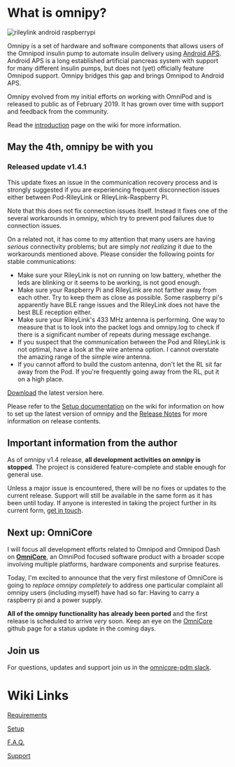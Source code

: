 # What is omnipy?

![rileylink android raspberrypi](https://github.com/winemug/omnipy/raw/master/img/droidrlpi.jpg)

Omnipy is a set of hardware and software components that allows users of the Omnipod insulin pump to automate insulin delivery using [Android APS](https://androidaps.readthedocs.io/en/latest/EN/). Android APS is a long established artificial pancreas system with support for many different insulin pumps, but does not (yet) officially feature Omnipod support. Omnipy bridges this gap and brings Omnipod to Android APS.

Omnipy evolved from my initial efforts on working with OmniPod and is released to public as of February 2019. It has grown over time with support and feedback from the community.

Read the [introduction](https://github.com/winemug/omnipy/wiki) page on the wiki for more information.

## May the 4th, omnipy be with you
### Released update v1.4.1

This update fixes an issue in the communication recovery process and is strongly suggested if you are experiencing frequent disconnection issues either between Pod-RileyLink or RileyLink-Raspberry Pi.

Note that this does not fix connection issues itself. Instead it fixes one of the several workarounds in omnipy, which try to prevent pod failures due to connection issues.

On a related not, it has come to my attention that many users are having _serious_ connectivity problems; but are simply _not realizing_ it due to the workarounds mentioned above. Please consider the following points for stable communications:

* Make sure your RileyLink is not on running on low battery, whether the leds are blinking or it seems to be working, is not good enough.
* Make sure your Raspberry Pi and RileyLink are not farther away from each other. Try to keep them as close as possible. Some raspberry pi's apparently have BLE range issues and the RileyLink does not have the best BLE reception either.
* Make sure your RileyLink's 433 MHz antenna is performing. One way to measure that is to look into the packet logs and omnipy.log to check if there is a significant number of repeats during message exchange.
* If you suspect that the communication between the Pod and RileyLink is not optimal, have a look at the wire antenna option. I cannot overstate the amazing range of the simple wire antenna.
* If you cannot afford to build the custom antenna, don't let the RL sit far away from the Pod. If you're frequently going away from the RL, put it on a high place. 


[Download](https://github.com/winemug/omnipy/releases/tag/v1.4.1) the latest version here.

Please refer to the [Setup documentation](https://github.com/winemug/omnipy/wiki/Setup-and-Configuration) on the wiki for information on how to set up the latest version of omnipy and the [Release Notes](https://github.com/winemug/omnipy/wiki/Release-Notes) for more information on release contents.

## Important information from the author

As of omnipy v1.4 release, **all development activities on omnipy is stopped**. The project is considered feature-complete and stable enough for general use.

Unless a major issue is encountered, there will be no fixes or updates to the current release. Support will still be available in the same form as it has been until today. If anyone is interested in taking the project further in its current form, [get in touch](mailto:barisk@gmail.com).

## Next up: OmniCore

I will focus all development efforts related to Omnipod and Omnipod Dash on [**OmniCore**](https://github.com/winemug/OmniCore), an OmniPod focused software product with a broader scope involving multiple platforms, hardware components and surprise features.

Today, I'm excited to announce that the very first milestone of OmniCore is going to _replace omnipy completely_ to address one particular complaint all omnipy users (including myself) have had so far: Having to carry a raspberry pi and a power supply.

**All of the omnipy functionality has already been ported** and the first release is scheduled to arrive _very_ soon. Keep an eye on the [OmniCore](https://github.com/winemug/OmniCore) github page for a status update in the coming days.

## Join us

For questions, updates and support join us in the [omnicore-pdm slack](https://join.slack.com/t/omnicore-pdm/shared_invite/enQtNTk2MzYxOTAwNDUyLWNkZTBlYjk0ZWU1YTA1ZjA4OGVlOWQ3YWZkNmNkNzk0YjdhMWM0NmQ3ZTRiM2I3ZDVkNGYyYWJiYTM5Yjc2YjM).

# Wiki Links

[Requirements](https://github.com/winemug/omnipy/wiki/Requirements)

[Setup](https://github.com/winemug/omnipy/wiki/Setup-and-Configuration)

[F.A.Q.](https://github.com/winemug/omnipy/wiki/Frequently-Asked-Questions)

[Support](https://github.com/winemug/omnipy/wiki/Support)

